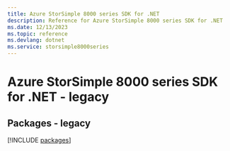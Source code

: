 ```yaml
---
title: Azure StorSimple 8000 series SDK for .NET
description: Reference for Azure StorSimple 8000 series SDK for .NET
ms.date: 12/13/2023
ms.topic: reference
ms.devlang: dotnet
ms.service: storsimple8000series
---
```

# Azure StorSimple 8000 series SDK for .NET - legacy
## Packages - legacy
[!INCLUDE [packages](storsimple-8000-series-index.md)]